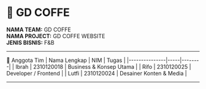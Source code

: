 # 🧠 GD COFFE

**NAMA TEAM:** GD COFFE <br>
**NAMA PROJECT:** GD COFFE WEBSITE <br>
**JENIS BISNIS:** F&B

---

👥 Anggota Tim
| Nama Lengkap | NIM | Tugas |
|---------------|-----|--------|
| Ibrah  | 2310120018 | Business & Konsep Utama |
| Rifo   | 2310120025 | Developer / Frontend |
| Lutfi  | 2310120024 | Desainer Konten & Media |

---
